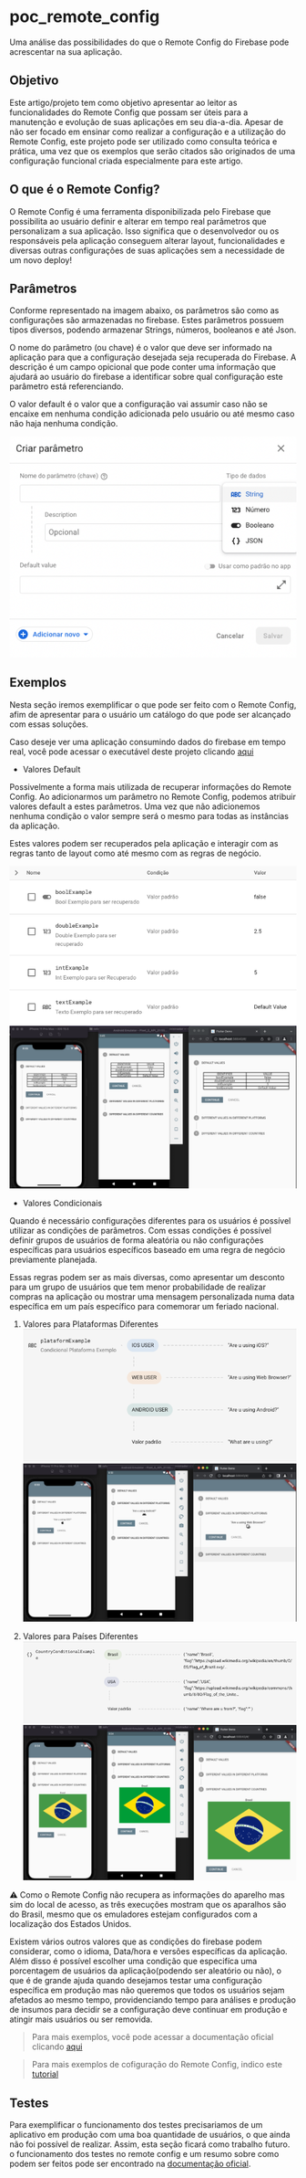 # poc_remote_config

Uma análise das possibilidades do que o Remote Config do Firebase pode acrescentar na sua aplicação.

## Objetivo

Este artigo/projeto tem como objetivo apresentar ao leitor as funcionalidades do Remote Config que possam ser úteis para a manutenção e evolução de suas aplicações em seu dia-a-dia. Apesar de não ser focado em ensinar como realizar a configuração e a utilização do Remote Config, este projeto pode ser utilizado como consulta teórica e prática, uma vez que os exemplos que serão citados são originados de uma configuração funcional criada especialmente para este artigo.

## O que é o Remote Config?

O Remote Config é uma ferramenta disponibilizada pelo Firebase que possibilita ao usuário definir e alterar em tempo real parâmetros que personalizam a sua aplicação. Isso significa que o desenvolvedor ou os responsáveis pela aplicação conseguem alterar layout, funcionalidades e diversas outras configurações de suas aplicações sem a necessidade de um novo deploy!

## Parâmetros

Conforme representado na imagem abaixo, os parâmetros são como as configurações são armazenadas no firebase. Estes parâmetros possuem tipos diversos, podendo armazenar Strings, números, booleanos e até Json.

O nome do parâmetro (ou chave) é o valor que deve ser informado na aplicação para que a configuração desejada seja recuperada do Firebase.
A descrição é um campo opicional que pode conter uma informação que ajudará ao usuário do firebase a identificar sobre qual configuração este parâmetro está referenciando.

O valor default é o valor que a configuração vai assumir caso não se encaixe em nenhuma condição adicionada pelo usuário ou até mesmo caso não haja nenhuma condição.

![Parâmetros](assets/png/parameters.png)

## Exemplos

Nesta seção iremos exemplificar o que pode ser feito com o Remote Config, afim de apresentar para o usuário um catálogo do que pode ser alcançado com essas soluções.

Caso deseje ver uma aplicação consumindo dados do firebase em tempo real, você pode acessar o executável deste projeto clicando [aqui](https://remoteconfigpoc.netlify.app/#/)

- Valores Default

Possivelmente a forma mais utilizada de recuperar informações do Remote Config. Ao adicionarmos um parâmetro no Remote Config, podemos atribuir valores default a estes parâmetros. Uma vez que não adicionemos nenhuma condição o valor sempre será o mesmo para todas as instâncias da aplicação.

Estes valores podem ser recuperados pela aplicação e interagir com as regras tanto de layout como até mesmo com as regras de negócio.

![Default Values](assets/png/defaults.png)
![Example 01](assets/png/example01.png)

- Valores Condicionais

Quando é necessário configurações diferentes para os usuários é possível utilizar as condições de parâmetros. Com essas condições é possível definir grupos de usuários de forma aleatória ou não configurações específicas para usuários específicos baseado em uma regra de negócio previamente planejada.

Essas regras podem ser as mais diversas, como apresentar um desconto para um grupo de usuários que tem menor probabilidade de realizar compras na aplicação ou mostrar uma mensagem personalizada numa data específica em um país específico para comemorar um feriado nacional.

1. Valores para Plataformas Diferentes
![Plataform Values](assets/png/platforms.png)
![Example 02](assets/png/example02.png)

2. Valores para Países Diferentes
![Country Values](assets/png/countries.png)
![Example 03](assets/png/example03.png)

:warning: Como o Remote Config não recupera as informações do aparelho mas sim do local de acesso, as três execuções mostram que os aparalhos são do Brasil, mesmo que os emuladores estejam configurados com a localização dos Estados Unidos.

Existem vários outros valores que as condições do firebase podem considerar, como o idioma, Data/hora e versões específicas da aplicação. Além disso é possível escolher uma condição que especifíca uma porcentagem de usuários da aplicação(podendo ser aleatório ou não), o que é de grande ajuda quando desejamos testar uma configuração específica em produção mas não queremos que todos os usuários sejam afetados ao mesmo tempo, providenciando tempo para análises e produção de insumos para decidir se a configuração deve continuar em produção e atingir mais usuários ou ser removida.

>Para mais exemplos, você pode acessar a documentação oficial clicando [aqui](https://firebase.google.com/docs/remote-config/parameters?hl=pt-br)

>Para mais exemplos de cofiguração do Remote Config, indico este [tutorial](https://www.youtube.com/watch?v=YqSS2mCIR8c&t=627s)

## Testes

Para exemplificar o funcionamento dos testes precisariamos de um aplicativo em produção com uma boa quantidade de usuários, o que ainda não foi possível de realizar. Assim, esta seção ficará como trabalho futuro. o funcionamento dos testes no remote config e um resumo sobre como podem ser feitos pode ser encontrado na [documentação oficial](https://firebase.google.com/docs/ab-testing?hl=pt-br).


